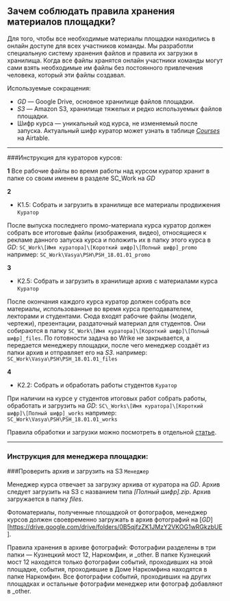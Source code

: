 ## Зачем соблюдать правила хранения материалов площадки?

Для того, чтобы все необходимые материалы площадки находились в онлайн доступе для всех участников команды. Мы разработли специальную систему хранения файлов и правила их загрузки в хранилища. Когда все файлы хранятся онлайн участники команды могут сами взять необходимые им файлы без постоянного привлечения человека, который эти файлы создавал.

Используемые сокращения:

* *GD* — Google Drive, основное хранилище файлов площадки.
* *S3* — Amazon S3, хранилище тяжелых и редко используемых файлов площадки.
* Шифр курса — уникальный код курса, не изменяемый после запуска. Актуальный шифр куратор может узнать в таблице [*Courses*](https://airtable.com/tblBNZMhf6BA3aIbc/viwQT534yuhA3EkwW) на Airtable.

***

###Инструкция для кураторов курсов:

**1**
Все рабочие файлы во время работы над курсом куратор хранит в папке со своим именем в разделе SC\_Work на *GD*

**2**
  * K1.5: Собрать и загрузить в хранилище все материалы продвижения `Куратор`

После выпуска последнего промо-материала курса куратор должен собрать все итоговые файлы (изображения, видео), относящиеся к рекламе данного запуска курса и положить их в папку этого курса в *GD*: `SC_Work\[Имя куратора]\[Короткий шифр]\[Полный шифр]_promo`
например: `SC_Work\Vasya\PSH\PSH_18.01.01_promo`

**3**
  * K2.5: Собрать и загрузить в хранилище архив с материалами курса `Куратор`

После окончания каждого курса куратор должен собрать все материалы, использованные во время курса преподавателем, лекторами и студентами. Сюда входят рабочие файлы (модели, чертежи), презентации, раздаточный материал для студентов. 
Они собираются в папку `SC_Work\[Имя куратора]\[Короткий шифр]\[Полный шифр]_files`. По готовности задача во Wrike не закрывается, а передается менеджеру площадки, после чего менеджер создаёт из папки архив и отправляет его на *S3*.
например: `SC_Work\Vasya\PSH\PSH_18.01.01_files`

**4**
  * K2.2: Собрать и обработать работы студентов `Куратор`

При наличии на курсе у студентов итоговых работ собрать работы, обработать и загрузить на *GD*: `SC\_Works\[Имя куратора]\[Короткий шифр]\[Полный шифр]_works`
например: `SC_Work\Vasya\PSH\PSH_18.01.01_works`

Правила обработки и загрузки можно посмотреть в отдельной [статье](ссылка).

***

### Инструкция для менеджера площадки:

###Проверить архив и загрузить на S3 
`Менеджер`

Менеджер курса отвечает за загрузку архива от куратора на *GD*. Архив следует загрузить на S3 с названием типа *[Полный шифр].zip*.
Архив загружается в папку *files*.

Фотоматериалы, полученные площадкой от фотографов, менеджер курсов должен своевременно загружать в архив фотографий на [*GD*] [https://drive.google.com/drive/folders/0B5qjfzZK1JMzY2VKOG1wRGkzbUE].

Правила хранения в архиве фотографий:
Фотографии разделены в три папки — Кузнецкий мост 12, Наркомфин, и _other.
В папке Кузнецкий мост 12 находятся только фотографии событий, проходивших на этой площадке, события, проходившие в Доме Наркомфина находятся в папке Наркомфин. Все фотографии событий, проходивших на других площадках и остальные фотографии менеджер или фотограф добавляют в _other.



